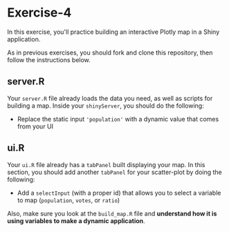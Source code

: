 # Exercise-4
In this exercise, you'll practice building an interactive Plotly map in a Shiny application. 

As in previous exercises, you should fork and clone this repository, then follow the instructions below.

## server.R
Your `server.R` file already loads the data you need, as well as scripts for building a map. Inside your `shinyServer`, you should do the following:

- Replace the static input `'population'` with a dynamic value that comes from your UI

## ui.R
Your `ui.R` file already has a `tabPanel` built displaying your map. In this section, you should add another `tabPanel` for your scatter-plot by doing the following:

- Add a `selectInput` (with a proper id) that allows you to select a variable to map (`population`, `votes`, or `ratio`)

Also, make sure you look at the `build_map.R` file and **understand how it is using variables to make a dynamic application**.

